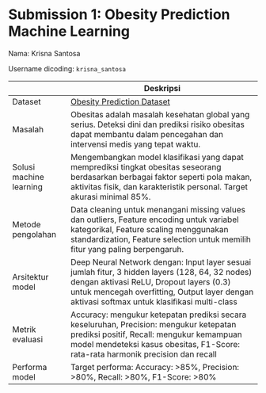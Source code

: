 # Submission 1: Obesity Prediction Machine Learning
Nama: Krisna Santosa

Username dicoding: `krisna_santosa`

| | Deskripsi |
| ----------- | ----------- |
| Dataset | [Obesity Prediction Dataset](kaggle.com/datasets/ruchikakumbhar/obesity-prediction/data) |
| Masalah | Obesitas adalah masalah kesehatan global yang serius. Deteksi dini dan prediksi risiko obesitas dapat membantu dalam pencegahan dan intervensi medis yang tepat waktu. |
| Solusi machine learning | Mengembangkan model klasifikasi yang dapat memprediksi tingkat obesitas seseorang berdasarkan berbagai faktor seperti pola makan, aktivitas fisik, dan karakteristik personal. Target akurasi minimal 85%. |
| Metode pengolahan | Data cleaning untuk menangani missing values dan outliers, Feature encoding untuk variabel kategorikal, Feature scaling menggunakan standardization, Feature selection untuk memilih fitur yang paling berpengaruh.  |
| Arsitektur model | Deep Neural Network dengan: Input layer sesuai jumlah fitur, 3 hidden layers (128, 64, 32 nodes) dengan aktivasi ReLU, Dropout layers (0.3) untuk mencegah overfitting, Output layer dengan aktivasi softmax untuk klasifikasi multi-class |
| Metrik evaluasi | Accuracy: mengukur ketepatan prediksi secara keseluruhan, Precision: mengukur ketepatan prediksi positif, Recall: mengukur kemampuan model mendeteksi kasus obesitas, F1-Score: rata-rata harmonik precision dan recall |
| Performa model | Target performa: Accuracy: >85%, Precision: >80%, Recall: >80%, F1-Score: >80% |
